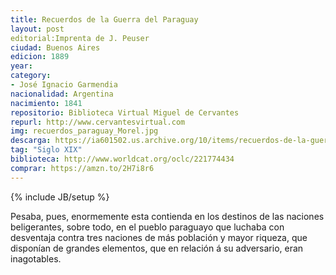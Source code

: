 ```yaml
---
title: Recuerdos de la Guerra del Paraguay
layout: post
editorial:Imprenta de J. Peuser
ciudad: Buenos Aires 
edicion: 1889
year: 
category:
- José Ignacio Garmendia
nacionalidad: Argentina
nacimiento: 1841
repositorio: Biblioteca Virtual Miguel de Cervantes
repurl: http://www.cervantesvirtual.com
img: recuerdos_paraguay_Morel.jpg
descarga: https://ia601502.us.archive.org/10/items/recuerdos-de-la-guerra-del-paraguay/recuerdos-de-la-guerra-del-paraguay.pdf
tag: "Siglo XIX"
biblioteca: http://www.worldcat.org/oclc/221774434
comprar: https://amzn.to/2H7i8r6
---
```

{% include JB/setup %}

Pesaba, pues, enormemente esta contienda en los destinos de las naciones beligerantes, sobre todo, en el pueblo paraguayo que luchaba con desventaja contra tres naciones de más población y mayor riqueza, que disponían de grandes elementos, que en relación á su adversario, eran inagotables.
